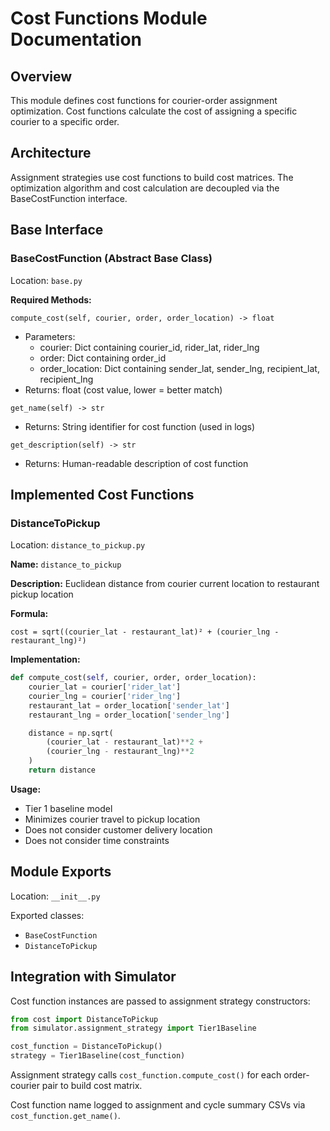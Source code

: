 # Cost Functions Module Documentation

## Overview

This module defines cost functions for courier-order assignment optimization. Cost functions calculate the cost of assigning a specific courier to a specific order.

## Architecture

Assignment strategies use cost functions to build cost matrices. The optimization algorithm and cost calculation are decoupled via the BaseCostFunction interface.

## Base Interface

### BaseCostFunction (Abstract Base Class)

Location: `base.py`

**Required Methods:**

`compute_cost(self, courier, order, order_location) -> float`
- Parameters:
  - courier: Dict containing courier_id, rider_lat, rider_lng
  - order: Dict containing order_id
  - order_location: Dict containing sender_lat, sender_lng, recipient_lat, recipient_lng
- Returns: float (cost value, lower = better match)

`get_name(self) -> str`
- Returns: String identifier for cost function (used in logs)

`get_description(self) -> str`
- Returns: Human-readable description of cost function

## Implemented Cost Functions

### DistanceToPickup

Location: `distance_to_pickup.py`

**Name:** `distance_to_pickup`

**Description:** Euclidean distance from courier current location to restaurant pickup location

**Formula:**
```
cost = sqrt((courier_lat - restaurant_lat)² + (courier_lng - restaurant_lng)²)
```

**Implementation:**
```python
def compute_cost(self, courier, order, order_location):
    courier_lat = courier['rider_lat']
    courier_lng = courier['rider_lng']
    restaurant_lat = order_location['sender_lat']
    restaurant_lng = order_location['sender_lng']

    distance = np.sqrt(
        (courier_lat - restaurant_lat)**2 +
        (courier_lng - restaurant_lng)**2
    )
    return distance
```

**Usage:**
- Tier 1 baseline model
- Minimizes courier travel to pickup location
- Does not consider customer delivery location
- Does not consider time constraints

## Module Exports

Location: `__init__.py`

Exported classes:
- `BaseCostFunction`
- `DistanceToPickup`

## Integration with Simulator

Cost function instances are passed to assignment strategy constructors:

```python
from cost import DistanceToPickup
from simulator.assignment_strategy import Tier1Baseline

cost_function = DistanceToPickup()
strategy = Tier1Baseline(cost_function)
```

Assignment strategy calls `cost_function.compute_cost()` for each order-courier pair to build cost matrix.

Cost function name logged to assignment and cycle summary CSVs via `cost_function.get_name()`.
